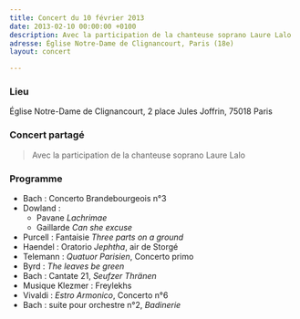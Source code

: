 ```yaml
---
title: Concert du 10 février 2013
date: 2013-02-10 00:00:00 +0100
description: Avec la participation de la chanteuse soprano Laure Lalo
adresse: Église Notre-Dame de Clignancourt, Paris (18e)
layout: concert

---
```

### Lieu

Église Notre-Dame de Clignancourt, 2 place Jules Joffrin, 75018 Paris

### Concert partagé

> Avec la participation de la chanteuse soprano Laure Lalo

### Programme

* Bach : Concerto Brandebourgeois n°3
* Dowland :
  * Pavane _Lachrimae_
  * Gaillarde _Can she excuse_
* Purcell : Fantaisie _Three parts on a ground_
* Haendel : Oratorio _Jephtha_, air de Storgé
* Telemann : _Quatuor Parisien_, Concerto primo
* Byrd : _The leaves be green_
* Bach : Cantate 21, _Seufzer Thränen_
* Musique Klezmer : Freylekhs
* Vivaldi : _Estro Armonico_, Concerto n°6
* Bach : suite pour orchestre n°2, _Badinerie_